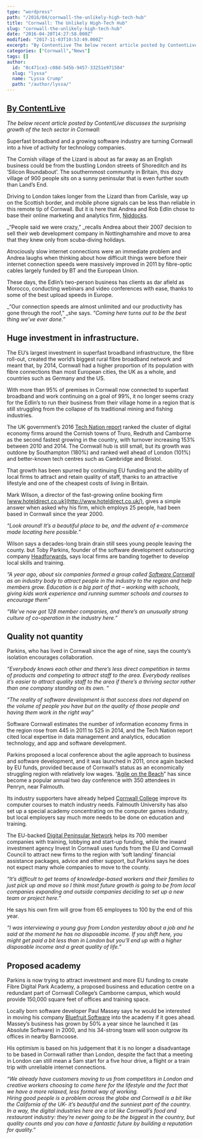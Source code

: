 ```yaml
---
type: "wordpress"
path: "/2016/04/cornwall-the-unlikely-high-tech-hub"
title: "Cornwall: The Unlikely High-Tech Hub"
slug: "cornwall-the-unlikely-high-tech-hub"
date: "2016-04-20T14:27:58.000Z"
modified: "2017-11-03T10:53:49.000Z"
excerpt: "By ContentLive The below recent article posted by ContentLive discusses the surprising growth of the tech sector in Cornwall: Superfast broadband and a growing software industry are turning Cornwall into a hive of activity for technology companies. The Cornish village of the Lizard is about as far away as an English business could be from the …"
categories: ["Cornwall","News"]
tags: []
author:
  id: "0c471ce3-c08d-545b-9457-33251e971504"
  slug: "lyssa"
  name: "Lyssa Crump"
  path: "/author/lyssa/"
---
```

[By ContentLive](http://rbs.contentlive.co.uk/content/2bfd7edd-2486-b7e9-8bc5-681d11c088c9)
-------------------------------------------------------------------------------------------

_The below recent article posted by ContentLive discusses the surprising growth of the tech sector in Cornwall:_

Superfast broadband and a growing software industry are turning Cornwall into a hive of activity for technology companies.

The Cornish village of the Lizard is about as far away as an English business could be from the bustling London streets of Shoreditch and its ‘Silicon Roundabout’. The southernmost community in Britain, this dozy village of 900 people sits on a sunny peninsular that is even further south than Land’s End.

Driving to London takes longer from the Lizard than from Carlisle, way up on the Scottish border, and mobile phone signals can be less than reliable in this remote tip of Cornwall. But it is here that Andrea and Rob Edlin chose to base their online marketing and analytics firm, [Niddocks](https://niddocks.com/).

_“People said we were crazy,” _recalls Andrea about their 2007 decision to sell their web development company in Nottinghamshire and move to area that they knew only from scuba-diving holidays.

Atrociously slow internet connections were an immediate problem and Andrea laughs when thinking about how difficult things were before their internet connection speeds were massively improved in 2011 by fibre-optic cables largely funded by BT and the European Union.

These days, the Edlin’s two-person business has clients as dar afield as Morocco, conducting webinars and video conferences with ease, thanks to some of the best upload speeds in Europe.

_“Our connection speeds are almost unlimited and our productivity has gone through the roof,” _she says. _“Coming here turns out to be the best thing we’ve ever done.”_

Huge investment in infrastructure.
----------------------------------

The EU’s largest investment in superfast broadband infrastructure, the fibre roll-out, created the world’s biggest rural fibre broadband network and meant that, by 2014, Cornwall had a higher proportion of its population with fibre connections than most European cities, the UK as a whole, and countries such as Germany and the US.

With more than 95% of premises in Cornwall now connected to superfast broadband and work continuing on a goal of 99%, it no longer seems crazy for the Edlin’s to run their business from their village home in a region that is still struggling from the collapse of its traditional mining and fishing industries.

The UK government’s 2016 [Tech Nation report](http://www.techcityuk.com/wp-content/uploads/2016/02/Tech-Nation-2016_FINAL-ONLINE-1.pdf?utm_content=buffer2e58f&utm_medium=social&utm_source=twitter.com&utm_campaign=buffer) ranked the cluster of digital economy firms around the Cornish towns of Truro, Redruth and Camborne as the second fastest growing in the country, with turnover increasing 153% between 2010 and 2014. The Cornwall hub is still small, but its growth was outdone by Southampton (180%) and ranked well ahead of London (101%) and better-known tech centres such as Cambridge and Bristol.

That growth has been spurred by continuing EU funding and the ability of local firms to attract and retain quality of staff, thanks to an attractive lifestyle and one of the cheapest costs of living in Britain.

Mark Wilson, a director of the fast-growing online booking firm [www.hoteldirect.co.uk](http://www.hoteldirect.co.uk/), gives a simple answer when asked why his firm, which employs 25 people, had been based in Cornwall since the year 2000.

_“Look around! It’s a beautiful place to be, and the advent of e-commerce made locating here possible.”_

Wilson says a decades-long brain drain still sees young people leaving the county. but Toby Parkins, founder of the software development outsourcing company [Headforwards](http://www.headforwards.com), says local firms are banding together to develop local skills and training.

_“A year ago, about six companies formed a group called [Software Cornwall](http://www.softwarecornwall.org) as an industry body to attract people in the industry to the region and help members grow. Education is a big part of that – working with schools, giving kids work experience and running summer schools and courses to encourage them”_

_“We’ve now got 128 member companies, and there’s an unusually strong culture of co-operation in the industry here.”_

Quality not quantity
--------------------

Parkins, who has lived in Cornwall since the age of nine, says the county’s isolation encourages collaboration.

_“Everybody knows each other and there’s less direct competition in terms of products and competing to attract staff to the area. Everybody realises it’s easier to attract quality staff to the area if there’s a thriving sector rather than one company standing on its own. “_

_“The reality of software development is that success does not depend on the volume of people you have but on the quality of those people and having them work in the right way”_

Software Cornwall estimates the number of information economy firms in the region rose from 445 in 2011 to 525 in 2014, and the Tech Nation report cited local expertise in data management and analytics, education technology, and app and software development.

Parkins proposed a local conference about the agile approach to business and software development, and it was launched in 2011, once again backed by EU funds, provided because of Cornwall’s status as an economically struggling region with relatively low wages. “[Agile on the Beach](http://agileonthebeach.com/)” has since become a popular annual two day conference with 350 attendees in Penryn, near Falmouth.

Its industry supporters have already helped [Cornwall College](https://www.cornwall.ac.uk/) improve its computer courses to match industry needs. Falmouth University has also set up a special academy concentrating on the computer games industry, but local employers say much more needs to be done on education and training.

The EU-backed [Digital Peninsular Network](http://www.digitalpeninsula.org/) helps its 700 member companies with training, lobbying and start-up funding, while the inward investment agency Invest In Cornwall uses funds from the EU and Cornwall Council to attract new firms to the region with ‘soft landing’ financial assistance packages, advice and other support, but Parkins says he does not expect many whole companies to move to the county.

_“It’s difficult to get teams of knowledge-based workers and their families to just pick up and move so I think most future growth is going to be from local companies expanding and outside companies deciding to set up a new team or project here.”_

He says his own firm will grow from 65 employees to 100 by the end of this year.

_“I was interviewing a young guy from London yesterday about a job and he said at the moment he has no disposable income. If you shift here, you might get paid a bit less than in London but you’ll end up with a higher disposable income and a great quality of life.”_

Proposed academy
----------------

Parkins is now trying to attract investment and more EU funding to create Fibre Digital Park Academy, a proposed business and education centre on a redundant part of Cornwall College’s Camborne campus, which would provide 150,000 square feet of offices and training space.

Locally born software developer Paul Massey says he would be interested in moving his company [Bluefruit Software](http://www.bluefruit.co.uk/) into the academy if it goes ahead. Massey’s business has grown by 50% a year since he launched it (as Absolute Software) in 2000, and his 34-strong team will soon outgrow its offices in nearby Barncoose.

His optimism is based on his judgement that it is no longer a disadvantage to be based in Cornwall rather than London, despite the fact that a meeting in London can still mean a 5am start for a five hour drive, a flight or a train trip with unreliable internet connections.

_“We already have customers moving to us from competitors in London and creative workers choosing to come here for the lifestyle and the fact that we have a more relaxed, less formal way of working.  
Hiring good people is a problem across the globe and Cornwall is a bit like the California of the UK- it’s beautiful and the sunniest part of the country.  
In a way, the digital industries here are a lot like Cornwall’s food and restaurant industry: they’re never going to be the biggest in the country, but quality counts and you can have a fantastic future by building a reputation for quality.”_